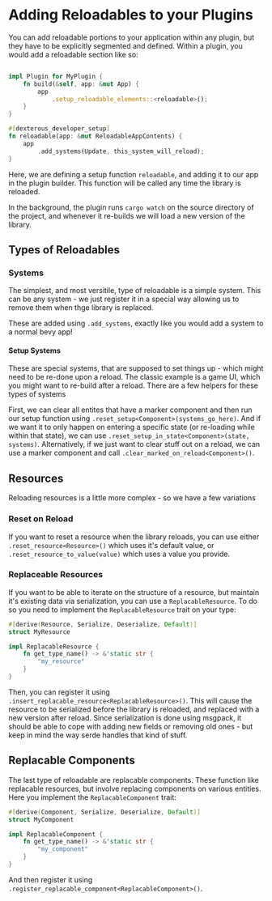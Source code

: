 # Adding Reloadables to your Plugins

You can add reloadable portions to your application within any plugin, but they have to be explicitly segmented and defined. Within a plugin, you would add a reloadable section like so:

```rust

impl Plugin for MyPlugin {
    fn build(&self, app: &mut App) {
        app
            .setup_reloadable_elements::<reloadable>();
    }
}

#[dexterous_developer_setup]
fn reloadable(app: &mut ReloadableAppContents) {
    app
        .add_systems(Update, this_system_will_reload);
}

```

Here, we are defining a setup function `reloadable`, and adding it to our app in the plugin builder. This function will be called any time the library is reloaded.

In the background, the plugin runs `cargo watch` on the source directory of the project, and whenever it re-builds we will load a new version of the library.

## Types of Reloadables

### Systems

The simplest, and most versitile, type of reloadable is a simple system. This can be any system - we just register it in a special way allowing us to remove them when thge library is replaced.

These are added using `.add_systems`, exactly like you would add a system to a normal bevy app!

#### Setup Systems

These are special systems, that are supposed to set things up - which might need to be re-done upon a reload. The classic example is a game UI, which you might want to re-build after a reload. There are a few helpers for these types of systems

First, we can clear all entites that have a marker component and then run our setup function using `.reset_setup<Component>(systems_go_here)`.
And if we want it to only happen on entering a specific state (or re-loading while within that state), we can use `.reset_setup_in_state<Component>(state, systems)`.
Alternatively, if we just want to clear stuff out on a reload, we can use a marker component and call `.clear_marked_on_reload<Component>()`.

## Resources

Reloading resources is a little more complex - so we have a few variations

### Reset on Reload

If you want to reset a resource when the library reloads, you can use either `.reset_resource<Resource>()` which uses it's default value, or `.reset_resource_to_value(value)` which uses a value you provide.

### Replaceable Resources

If you want to be able to iterate on the structure of a resource, but maintain it's existing data via serialization, you can use a `ReplacableResource`. To do so you need to implement the `ReplacableResource` trait on your type:

```rust
#[derive(Resource, Serialize, Deserialize, Default)]
struct MyResource

impl ReplacableResource {
    fn get_type_name() -> &'static str {
        "my_resource"
    }
}
```

Then, you can register it using `.insert_replacable_resource<ReplacableResource>()`. This will cause the resource to be serialized before the library is reloaded, and replaced with a new version after reload. Since serialization is done using msgpack, it should be able to cope with adding new fields or removing old ones - but keep in mind the way serde handles that kind of stuff.

## Replacable Components

The last type of reloadable are replacable components. These function like replacable resources, but involve replacing components on various entities. Here you implement the `ReplacableComponent` trait:

```rust
#[derive(Component, Serialize, Deserialize, Default)]
struct MyComponent

impl ReplacableComponent {
    fn get_type_name() -> &'static str {
        "my_component"
    }
}

```

And then register it using `.register_replacable_component<ReplacableComponent>()`.
